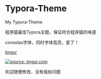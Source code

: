 # Typora-Theme
My Typora-Theme

程序猿最佳Typora主题，保证符合程序猿的味道

consolas字体，同时字体高亮，爱了！

[Imgur](https://i.imgur.com/5MOLY5O.png)

<a href="https://imgur.com/5MOLY5O"><img src="https://i.imgur.com/5MOLY5O.png" title="source: imgur.com" /></a>


欢迎随便修改，没有版权问题
